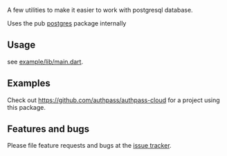 A few utilities to make it easier to work with postgresql database.

Uses the pub [postgres](https://pub.dev/packages/postgres) package internally

## Usage

see [example/lib/main.dart](example/lib/main.dart).

## Examples

Check out https://github.com/authpass/authpass-cloud for a project using this package.

## Features and bugs

Please file feature requests and bugs at the [issue tracker][tracker].

[tracker]: https://github.com/authpass/postgres_utils.dart/issues
